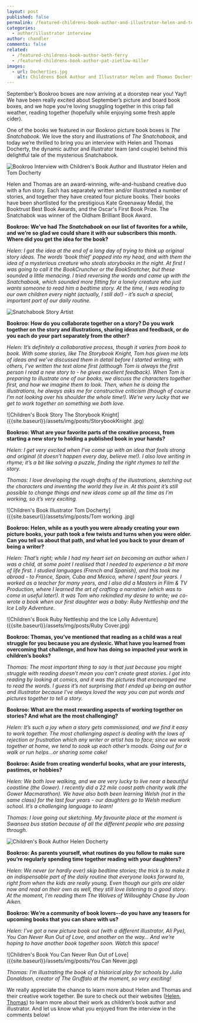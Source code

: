 ```yaml
---
layout: post
published: false
permalink: /featured-childrens-book-author-and-illustrator-helen-and-tom-docherty
categories:
  - author/illustrator interview
author: chandler
comments: false
related:
  - /featured-childrens-book-author-beth-ferry
  - /featured-childrens-book-author-pat-zietlow-miller
images:
  - url: Docherties.jpg
    alt: Childrens Book Author and Illustrator Helen and Thomas Docherty
---
```

September’s Bookroo boxes are now arriving at a doorstep near you! Yay!! We have been really excited about September’s picture and board book boxes, and we hope you’re loving snuggling together in this crisp fall weather, reading together (hopefully while enjoying some fresh apple cider). 

One of the books we featured in our Bookroo picture book boxes is _The Snatchabook_. We love the story and illustrations of _The Snatchabook_, and today we’re thrilled to bring you an interview with Helen and Thomas Docherty, the dynamic author and illustrator team (and couple) behind this delightful tale of the mysterious Snatchabook.

![Bookroo Interview with Children's Book Author and Illustrator Helen and Tom Docherty]({{site.baseurl}}/assets/img/posts/Docherties.jpg)

Helen and Thomas are an award-winning, wife-and-husband creative duo with a fun story. Each has separately written and/or illustrated a number of stories, and together they have created four picture books. Their books have been shortlisted for the prestigious Kate Greenaway Medal, the Booktrust Best Book Awards, and the Oscar's First Book Prize. The Snatchabok was winner of the Oldham Brilliant Book Award.

**Bookroo: We’ve had _The Snatchabook_ on our list of favorites for a while, and we’re so glad we could share it with our subscribers this month. Where did you get the idea for the book?**

_Helen: I got the idea at the end of a long day of trying to think up original story ideas. The words ‘book thief’ popped into my head, and with them the idea of a mysterious creature who steals storybooks in the night. At first I was going to call it the BookCruncher or the BookSnatcher, but these sounded a little menacing. I tried reversing the words and came up with the Snatchabook, which sounded more fitting for a lonely creature who just wants someone to read him a bedtime story. At the time, I was reading to our own children every night (actually, I still do!) - it’s such a special, important part of our daily routine._

![Snatchabook Story Artist]({{site.baseurl}}/{{site.baseurl}}/assets/img/posts/Snatchabook.jpg)

**Bookroo: How do you collaborate together on a story? Do you work together on the story and illustrations, sharing ideas and feedback, or do you each do your part separately from the other?**

_Helen: It’s definitely a collaborative process, though it varies from book to book. With some stories, like The Storybook Knight, Tom has given me lots of ideas and we’ve discussed them in detail before I started writing; with others, I’ve written the text alone first (although Tom is always the first person I read a new story to - he gives excellent feedback). When Tom is preparing to illustrate one of our books, we discuss the characters together first, and how we imagine them to look. Then, when he is doing the illustrations, he always asks me for constructive criticism (though of course I’m not looking over his shoulder the whole time!). We’re very lucky that we get to work together on something we both love._

![Children's Book Story The Storybook Knight]({{site.baseurl}}/assets/img/posts/StorybookKnight .jpg)

**Bookroo: What are your favorite parts of the creative process, from starting a new story to holding a published book in your hands?**

_Helen: I get very excited when I’ve come up with an idea that feels strong and original (it doesn’t happen every day, believe me!). I also love writing in rhyme; it’s a bit like solving a puzzle, finding the right rhymes to tell the story._

_Thomas: I love developing the rough drafts of the illustrations, sketching out the characters and inventing the world they live in. At this point it’s still possible to change things and new ideas come up all the time as I’m working, so it’s very exciting._

![Children's Book Illustrator Tom Docherty]({{site.baseurl}}/assets/img/posts/Tom working .jpg)

**Bookroo: Helen, while as a youth you were already creating your own picture books, your path took a few twists and turns when you were older. Can you tell us about that path, and what led you back to your dream of being a writer?**

_Helen: That’s right; while I had my heart set on becoming an author when I was a child, at some point I realised that I needed to experience a bit more of life first. I studied languages (French and Spanish), and this took me abroad - to France, Spain, Cuba and Mexico, where I spent four years. I worked as a teacher for many years, and I also did a Masters in Film & TV Production, where I learned the art of crafting a narrative (which was to come in useful later!). It was Tom who rekindled my desire to write; we co-wrote a book when our first daughter was a baby: Ruby Nettleship and the Ice Lolly Adventure._

![Children's Book Ruby Nettleship and the Ice Lolly Adventure]({{site.baseurl}}/assets/img/posts/Ruby Cover.jpg)

**Bookroo: Thomas, you’ve mentioned that reading as a child was a real struggle for you because you are dyslexic. What have you learned from overcoming that challenge, and how has doing so impacted your work in children’s books?**

_Thomas: The most important thing to say is that just because you might struggle with reading doesn’t mean you can’t create great stories. I got into reading by looking at comics, and it was the pictures that encouraged me to read the words. I guess it’s not surprising that I ended up being an author and illustrator because I’ve always loved the way you can put words and pictures together to tell a story._

**Bookroo: What are the most rewarding aspects of working together on stories? And what are the most challenging?**

_Helen: It’s such a joy when a story gets commissioned, and we find it easy to work together. The most challenging aspect is dealing with the lows of rejection or frustration which any writer or artist has to face; since we work together at home, we tend to soak up each other’s moods. Going out for a walk or run helps...or sharing some cake!_

**Bookroo: Aside from creating wonderful books, what are your interests, pastimes, or hobbies?**

_Helen: We both love walking, and we are very lucky to live near a beautiful coastline (the Gower). I recently did a 22 mile coast path charity walk (the Gower Macmarathon). We have also both been learning Welsh (not in the same class) for the last four years - our daughters go to Welsh medium school. It’s a challenging language to learn!_

_Thomas: I love going out sketching. My favourite place at the moment is Swansea bus station because of all the different people who are passing through._

![Children's Book Author Helen Docherty]({{site.baseurl}}/assets/img/posts/Helen.jpg)

**Bookroo: As parents yourself, what routines do you follow to make sure you’re regularly spending time together reading with your daughters?**

_Helen: We never (or hardly ever) skip bedtime stories; the trick is to make it an indispensable part of the daily routine that everyone looks forward to, right from when the kids are really young. Even though our girls are older now and read on their own as well, they still love listening to a good story. At the moment, I’m reading them The Wolves of Willoughby Chase by Joan Aiken._

**Bookroo: We’re a community of book lovers--do you have any teasers for upcoming books that you can share with us?**

_Helen: I’ve got a new picture book out (with a different illustrator, Ali Pye), You Can Never Run Out of Love, and another on the way… And we’re hoping to have another book together soon. Watch this space!_

![Children's Book You Can Never Run Out of Love]({{site.baseurl}}/assets/img/posts/You Can Never.jpg)

_Thomas: I’m illustrating the book of a historical play for schools by Julia Donaldson, creator of The Gruffalo at the moment, so very exciting!_
 
We really appreciate the chance to learn more about Helen and Thomas and their creative work together. Be sure to check out their websites ([Helen](http://www.helendocherty.com/), [Thomas](http://www.thomasdocherty.co.uk/)) to learn more about their work as children’s book author and illustrator. And let us know what you enjoyed from the interview in the comments below!
